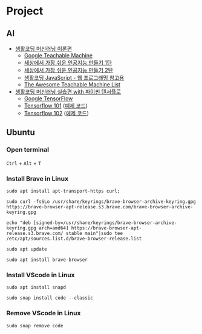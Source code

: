 # Project
## AI
- [생활코딩 머신러닝 이론편](https://opentutorials.org/course/4548)
  - [Google Teachable Machine](https://teachablemachine.withgoogle.com/) 
  - [세상에서 가장 쉬운 인공지능 만들기 1탄](https://www.youtube.com/watch?v=USQGTW34lO8)
  - [세상에서 가장 쉬운 인공지능 만들기 2탄](https://www.youtube.com/watch?v=9SwdGFzFb5Y)
  - [생활코딩 JavaScript - 웹 프로그래밍 참고용](https://opentutorials.org/course/743) 
  - [The Awesome Teachable Machine List](https://github.com/SashiDo/awesome-teachable-machine)
- [생활코딩 머신러닝 실습편 with 파이썬 텐서플로](https://elibrary.kyobobook.co.kr/dig/elb/elibrary)
  - [Google TensorFlow](https://www.tensorflow.org/)
  - [Tensorflow 101](https://opentutorials.org/module/4966) ([예제 코드](https://github.com/blackdew/tensorflow1))
  - [Tensorflow 102](https://opentutorials.org/module/5268) ([에제 코드](https://github.com/blackdew/ml-tensorflow))

## Ubuntu
### Open terminal
`Ctrl` + `Alt` + `T`

### Install Brave in Linux
```
sudo apt install apt-transport-https curl;
```
```
sudo curl -fsSLo /usr/share/keyrings/brave-browser-archive-keyring.gpg https://brave-browser-apt-release.s3.brave.com/brave-browser-archive-keyring.gpg
```
```
echo "deb [signed-by=/usr/share/keyrings/brave-browser-archive-keyring.gpg arch=amd64] https://brave-browser-apt-release.s3.brave.com/ stable main"|sudo tee /etc/apt/sources.list.d/brave-browser-release.list
```
```
sudo apt update
```
```
sudo apt install brave-browser
```

### Install VScode in Linux

``` 
sudo apt install snapd 
```
```
sudo snap install code --classic
```
### Remove VScode in Linux
```
sudo snap remove code
```
